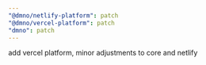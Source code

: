 ```yaml
---
"@dmno/netlify-platform": patch
"@dmno/vercel-platform": patch
"dmno": patch
---
```


add vercel platform, minor adjustments to core and netlify
